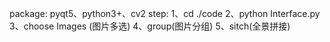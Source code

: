 package: pyqt5、python3+、cv2
step:
1、cd ./code
2、python Interface.py
3、choose Images (图片多选)
4、group(图片分组)
5、sitch(全景拼接)